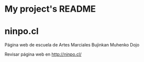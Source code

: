 # My project's README

# ninpo.cl
Página web de escuela de Artes Marciales Bujinkan Muhenko Dojo

Revisar página web en http://ninpo.cl/
